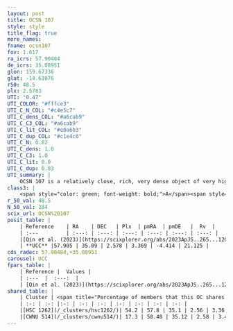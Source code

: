 ```yaml
---
layout: post
title: OCSN 107
style: style
title_flag: true
more_names: 
fname: ocsn107
fov: 1.617
ra_icrs: 57.90484
de_icrs: 35.08951
glon: 159.67336
glat: -14.61076
r50: 48.5
plx: 2.5783
UTI: "0.47"
UTI_COLOR: "#fffce3"
UTI_C_N_COL: "#c4e5c7"
UTI_C_dens_COL: "#a6cab9"
UTI_C_C3_COL: "#a6cab9"
UTI_C_lit_COL: "#e0a6b3"
UTI_C_dup_COL: "#c1e4c6"
UTI_C_N: 0.82
UTI_C_dens: 1.0
UTI_C_C3: 1.0
UTI_C_lit: 0.0
UTI_C_dup: 0.83
UTI_summary: |
    OCSN 107 is a relatively close, rich, very dense object of very high C3 quality. It was recently reported in the literature.<br><br>This is very likely a unique object, which shares a small percentage of members with at least one previously reported entry.
class3: |
    <span style="color: green; font-weight: bold;">A</span><span style="color: green; font-weight: bold;">A</span>
r_50_val: 48.5
N_50_val: 284
scix_url: OCSN%20107
posit_table: |
    | Reference    | RA    | DEC   | Plx  | pmRA  | pmDE   |  Rv  |
    | :---         | :---: | :---: | :---: | :---: | :---: | :---: |
    |[Qin et al. (2023)](https://scixplorer.org/abs/2023ApJS..265...12Q) | 57.71 | 35.15 | 2.58 | 3.4 | -4.47 | 19.98 |
    | **UCC** |57.905 | 35.09 | 2.578 | 3.369 | -4.414 | 21.125 | 
cds_radec: 57.90484,+35.08951
carousel: UCC
fpars_table: |
    | Reference |  Values |
    | :---  |  :---:  |
    | [Qin et al. (2023)](https://scixplorer.org/abs/2023ApJS..265...12Q) | `E(B-V)=0.28, m-M=8.59, logt=7.0` |
shared_table: |
    | Cluster | <span title="Percentage of members that this OC shares with the ones listed">%</span>   | RA   | DEC   | Plx   | pmRA  | pmDE  | Rv | UTI |
    | :-: | :-: |:-: | :-: | :-: | :-: | :-: | :-: | :-: |
    |[HSC 1262](/_clusters/hsc1262/)| 54.2 | 57.8 | 35.1 | 2.56 | 3.36 | -4.36 | 20.93 |0.0 |
    |[CWNU 514](/_clusters/cwnu514/)| 17.3 | 58.48 | 35.12 | 2.58 | 3.43 | -4.37 | 22.82 |0.46 |
---
```

